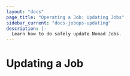 ```yaml
---
layout: "docs"
page_title: "Operating a Job: Updating Jobs"
sidebar_current: "docs-jobops-updating"
description: |-
  Learn how to do safely update Nomad Jobs.
---
```


# Updating a Job
